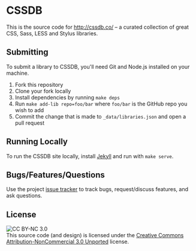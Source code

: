 
CSSDB
=====

This is the source code for http://cssdb.co/ – a curated collection of great CSS, Sass, LESS and Stylus libraries.


Submitting
----------

To submit a library to CSSDB, you'll need Git and Node.js installed on your machine.

1. Fork this repository
2. Clone your fork locally
3. Install dependencies by running `make deps`
4. Run `make add-lib repo=foo/bar` where `foo/bar` is the GitHub repo you wish to add
5. Commit the change that is made to `_data/libraries.json` and open a pull request


Running Locally
---------------

To run the CSSDB site locally, install [Jekyll][jekyll] and run with `make serve`.


Bugs/Features/Questions
-----------------------

Use the project [issue tracker][issues] to track bugs, request/discuss features, and ask questions.


License
-------

![CC BY-NC 3.0](http://i.creativecommons.org/l/by-nc/3.0/88x31.png)  
This source code (and design) is licensed under the [Creative Commons Attribution-NonCommercial 3.0 Unported][cc-by-nc] license.



[cc-by-nc]: http://creativecommons.org/licenses/by-nc/3.0/
[issues]: https://github.com/rowanmanning/cssdb/issues
[jekyll]: http://jekyllrb.com/
